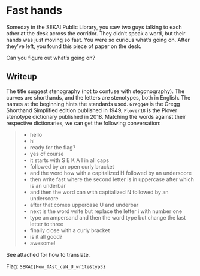 # Fast hands

Someday in the SEKAI Public Library, you saw two guys talking to each other at the desk across the corridor. They didn’t speak a word, but their hands was just moving so fast. You were so curious what’s going on. After they’ve left, you found this piece of paper on the desk.

Can you figure out what’s going on?

## Writeup

The title suggest stenography (not to confuse with ste*ga*nography). The curves are shorthands, and the letters are stenotypes, both in English. The names at the beginning hints the standards used. `Gregg49` is the Gregg Shorthand Simplified edition published in 1949, `Plover18` is the Plover stenotype dictionary published in 2018.
Matching the words against their respective dictionaries, we can get the following conversation:

> - hello
> - hi
> - ready for the flag?
> - yes of course
> - it starts with S E K A I in all caps
> - followed by an open curly bracket
> - and the word how with a capitalized H followed by an underscore
> - then write fast where the second letter is in uppercase after which is an underbar
> - and then the word can with capitalized N followed by an underscore
> - after that comes uppercase U and underbar
> - next is the word write but replace the letter i with number one
> - type an ampersand and then the word type but change the last letter to three
> - finally close with a curly bracket
> - is it all good?
> - awesome!

See attached for how to translate.

Flag: `SEKAI{How_fAst_caN_U_wr1te&typ3}`